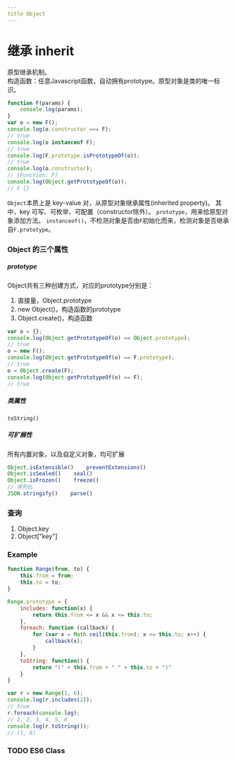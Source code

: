 ```yaml
---
title Object
---
```

# 继承 inherit

原型继承机制。  
构造函数：任意Javascript函数，自动拥有prototype。原型对象是类的唯一标识。

```javascript
function F(params) {
    console.log(params);
}
var o = new F();
console.log(o.constructor === F);
// true
console.log(o instanceof F);
// true
console.log(F.prototype.isPrototypeOf(o));
// true
console.log(o.constructor);
// [Function: F]
console.log(Object.getPrototypeOf(o));
// F {}
```

`Object`本质上是 key-value 对，从原型对象继承属性(inherited property)。
其中，key 可写、可枚举、可配置（constructor除外）。
`prototype`，用来给原型对象添加方法。
`instanceof()`，不检测对象是否由`F`初始化而来，检测对象是否继承自`F.prototype`。

### Object 的三个属性

##### prototype

Object共有三种创建方式，对应的prototype分别是：

1. 直接量，Object.prototype
2. new Object()，构造函数的prototype
3. Object.create()，构造函数

```javascript
var o = {};
console.log(Object.getPrototypeOf(o) == Object.prototype);
// true
o = new F();
console.log(Object.getPrototypeOf(o) == F.prototype);
// true
o = Object.create(F);
console.log(Object.getPrototypeOf(o) == F);
// true
```

##### 类属性

`toString()`

##### 可扩展性

所有内置对象，以及自定义对象，均可扩展

```javascript
Object.isExtensible()    preventExtensions()
Object.isSealed()    seal()
Object.isFrozen()    freeze()
// 序列化
JSON.stringify()    parse()
```

### 查询

1. Object.key
2. Object["key"]

### Example

```javascript
function Range(from, to) {
    this.from = from;
    this.to = to;
}

Range.prototype = {
    includes: function(x) {
        return this.from <= x && x <= this.to;
    },
    foreach: function (callback) {
        for (var x = Math.ceil(this.from); x <= this.to; x++) {
            callback(x);
        }
    },
    toString: function() {
        return "(" + this.from + " " + this.to + ")"
    }
}

var r = new Range(1, 6);
console.log(r.includes(2));
// true
r.foreach(console.log);
// 1, 2, 3, 4, 5, 6
console.log(r.toString());
// (1, 6)
```

### TODO ES6 Class

